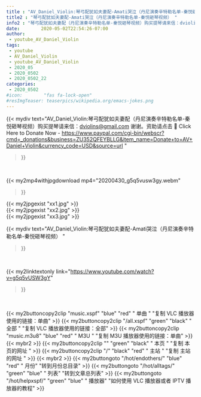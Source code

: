 ```yaml
---
title : "AV_Daniel_Violin:琴弓配犹如夫妻配-Amati哭泣（丹尼演奏辛特勒名单-秦悦砸琴视频） "
title2 : "琴弓配犹如夫妻配-Amati哭泣（丹尼演奏辛特勒名单-秦悦砸琴视频） "
info2 : "琴弓配犹如夫妻配（丹尼演奏辛特勒名单-秦悦砸琴视频）购买提琴请来信：dviolins@gmail.com   谢谢。资助请点击 📌 Click Here to Donate Now - https://www.paypal.com/cgi-bin/webscr?cmd=_donations&business=ZU352QFEYBLLG&item_name=Donate+to+AV+Daniel+Violin&currency_code=USD&source=url "
date:        2020-05-02T22:54:26-07:00
author:
 - youtube_AV_Daniel_Violin
tags:
 - youtube
 - AV_Daniel_Violin
 - youtube_AV_Daniel_Violin
 - 2020_05
 - 2020_0502
 - 2020_0502_22
categories:
 - 2020_0502
#icon:        "fas fa-lock-open"
#resImgTeaser: teaserpics/wikipedia.org/emacs-jokes.png
---
```


{{< mydiv text="AV_Daniel_Violin:琴弓配犹如夫妻配（丹尼演奏辛特勒名单-秦悦砸琴视频）购买提琴请来信：dviolins@gmail.com   谢谢。资助请点击 📌 Click Here to Donate Now - https://www.paypal.com/cgi-bin/webscr?cmd=_donations&business=ZU352QFEYBLLG&item_name=Donate+to+AV+Daniel+Violin&currency_code=USD&source=url "
>}}
<br>


{{< my2mp4withjpgdownload mp4="20200430_g5q5vusw3gy.webm"
>}}

{{< my2jpgexist "xx1.jpg" >}}<br>
{{< my2jpgexist "xx2.jpg" >}}<br>
{{< my2jpgexist "xx3.jpg" >}}<br>



{{< mydiv text="AV_Daniel_Violin:琴弓配犹如夫妻配-Amati哭泣（丹尼演奏辛特勒名单-秦悦砸琴视频） "
>}}
<br>

{{< my2linktextonly link="https://www.youtube.com/watch?v=g5q5vUSW3gY"
>}}


<br>

{{< my2buttoncopy2clip "music.xspf"        "blue"   "red"    " 单曲 "  "复制 VLC 播放器使用的链接：单曲" >}} {{< my2buttoncopy2clip "/all.xspf"         "green"  "black"  " 全部 "  "复制 VLC 播放器使用的链接：全部" >}} {{< my2buttoncopy2clip "music.m3u8"        "blue"   "red"    " M3U  "    "复制 M3U 播放器使用的链接：单曲" >}} {{< mybr2 >}} {{< my2buttoncopy2clip ""                  "green"  "black"  " 本页 "    "复制 本页的网址 " >}} {{< my2buttoncopy2clip "/"                 "black"  "red"    " 主站 "    "复制 主站的网址 " >}} {{< mybr2 >}} {{< my2buttongoto      "/hot/endothers/"   "blue"   "red"    " 月份"   "转到月份总目录" >}} {{< my2buttongoto      "/hot/alltags/"     "green"  "blue"   " 列表"   "转到文章总列表" >}} {{< my2buttongoto      "/hot/helpxspf/"    "green"  "blue"   " 播放器" "如何使用 VLC 播放器或者 IPTV 播放器的教程" >}} 
